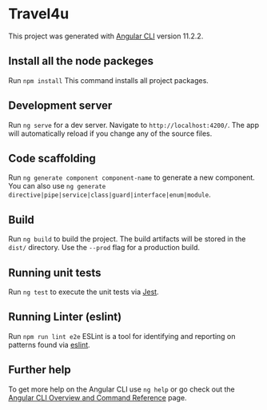 # Travel4u

This project was generated with [Angular CLI](https://github.com/angular/angular-cli) version 11.2.2.

## Install all the node packeges

Run `npm install` This command installs all project packages.

## Development server

Run `ng serve` for a dev server. Navigate to `http://localhost:4200/`. The app will automatically reload if you change any of the source files.

## Code scaffolding

Run `ng generate component component-name` to generate a new component. You can also use `ng generate directive|pipe|service|class|guard|interface|enum|module`.

## Build

Run `ng build` to build the project. The build artifacts will be stored in the `dist/` directory. Use the `--prod` flag for a production build.

## Running unit tests

Run `ng test` to execute the unit tests via [Jest](https://jestjs.io/docs).

## Running Linter (eslint)

Run `npm run lint e2e` ESLint is a tool for identifying and reporting on patterns found via [eslint](https://eslint.org/docs/user-guide/getting-started).

## Further help

To get more help on the Angular CLI use `ng help` or go check out the [Angular CLI Overview and Command Reference](https://angular.io/cli) page.

